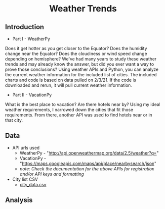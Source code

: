 <h1 align='center'>Weather Trends</h1>

<h2>Introduction</h2>

  - Part I - WeatherPy

Does it get hotter as you get closer to the Equator? Does the humidity change near the Equator? Does the cloudiness or wind speed change depending on hemisphere? We've had many years to study these weather trends and may already know the answer, but did you ever want a way to prove those conclusions? Using weather APIs and Python, you can analyze the current weather information for the included list of cities. The included charts and code is based on data pulled on 2/3/21. If the code is downloaded and rerun, it will pull current weather information.

  - Part II - VacationPy

What is the best place to vacation? Are there hotels near by? Using my ideal weather requirements, I narrowed down the cities that fit those requirements. From there, another API was used to find hotels near or in that city. 

<h2>Data</h2>

  - API urls used
     - WeatherPy - "http://api.openweathermap.org/data/2.5/weather?q="
     - VacationPy - "https://maps.googleapis.com/maps/api/place/nearbysearch/json"
     - *note: Check the documentation for the above APIs for registration and/or API keys and formatting*
  - City list CSV
    - [city_data.csv](city_data.csv)

<h2>Analysis</h2>
